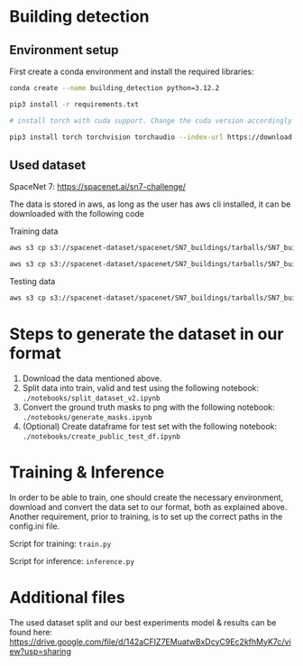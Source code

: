 # Building detection

## Environment setup

First create a conda environment and install the required libraries:
```bash
conda create --name building_detection python=3.12.2

pip3 install -r requirements.txt

# install torch with cuda support. Change the cuda version accordingly to the local setup

pip3 install torch torchvision torchaudio --index-url https://download.pytorch.org/whl/cu118
```

## Used dataset
SpaceNet 7: https://spacenet.ai/sn7-challenge/

The data is stored in aws, as long as the user has aws cli installed, it can be downloaded with the following code

Training data 
```bash
aws s3 cp s3://spacenet-dataset/spacenet/SN7_buildings/tarballs/SN7_buildings_train.tar.gz . 

aws s3 cp s3://spacenet-dataset/spacenet/SN7_buildings/tarballs/SN7_buildings_train_csvs.tar.gz . 
```

Testing data
```bash
aws s3 cp s3://spacenet-dataset/spacenet/SN7_buildings/tarballs/SN7_buildings_test_public.tar.gz . 
```


# Steps to generate the dataset in our format
1. Download the data mentioned above.
1. Split data into train, valid and test using the following notebook: `./notebooks/split_dataset_v2.ipynb`
1. Convert the ground truth masks to png with the following notebook: `./notebooks/generate_masks.ipynb`
1. (Optional) Create dataframe for test set with the following notebook: `./notebooks/create_public_test_df.ipynb`


# Training & Inference
In order to be able to train, one should create the necessary environment, download and convert the data set to our format, both as explained above. Another requirement, prior to training, is to set up the correct paths in the config.ini file.

Script for training: `train.py`

Script for inference: `inference.py`

# Additional files
The used dataset split and our best experiments model & results can be found here: https://drive.google.com/file/d/142aCFIZ7EMuatwBxDcyC9Ec2kfhMyK7c/view?usp=sharing